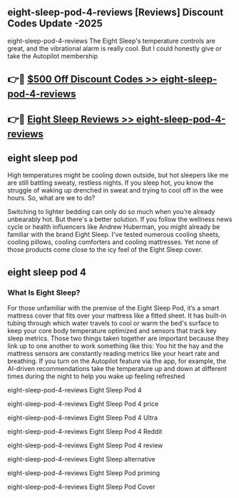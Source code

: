 ## eight-sleep-pod-4-reviews [Reviews​] Discount Codes Update -2025

eight-sleep-pod-4-reviews The Eight Sleep's temperature controls are great, and the vibrational alarm is really cool. But I could honestly give or take the Autopilot membership

## 👉🔴 [$500 Off Discount Codes >> eight-sleep-pod-4-reviews](http://download.freeplayer.one?title=eight-sleep-pod-4-reviews&ref=18-ES)

## 👉🔴 [Eight Sleep Reviews >> eight-sleep-pod-4-reviews](http://download.freeplayer.one?title=eight-sleep-pod-4-reviews&ref=18-ES)

## eight sleep pod

High temperatures might be cooling down outside, but hot sleepers like me are still battling sweaty, restless nights. If you sleep hot, you know the struggle of waking up drenched in sweat and trying to cool off in the wee hours. So, what are we to do?

Switching to lighter bedding can only do so much when you're already unbearably hot. But there's a better solution. If you follow the wellness news cycle or health influencers like Andrew Huberman, you might already be familiar with the brand Eight Sleep. I've tested numerous cooling sheets, cooling pillows, cooling comforters and cooling mattresses. Yet none of those products come close to the icy feel of the Eight Sleep cover.

## eight sleep pod 4

### What Is Eight Sleep?

For those unfamiliar with the premise of the Eight Sleep Pod, it’s a smart mattress cover that fits over your mattress like a fitted sheet. It has built-in tubing through which water travels to cool or warm the bed's surface to keep your core body temperature optimized and sensors that track key sleep metrics. Those two things taken together are important because they link up to one another to work something like this: You hit the hay and the mattress sensors are constantly reading metrics like your heart rate and breathing. If you turn on the Autopilot feature via the app, for example, the AI-driven recommendations take the temperature up and down at different times during the night to help you wake up feeling refreshed

eight-sleep-pod-4-reviews Eight Sleep Pod 4

eight-sleep-pod-4-reviews Eight Sleep Pod 4 price

eight-sleep-pod-4-reviews Eight Sleep Pod 4 Ultra

eight-sleep-pod-4-reviews Eight Sleep Pod 4 Reddit

eight-sleep-pod-4-reviews Eight Sleep Pod 4 review

eight-sleep-pod-4-reviews Eight Sleep alternative

eight-sleep-pod-4-reviews Eight Sleep Pod priming

eight-sleep-pod-4-reviews Eight Sleep Pod Cover